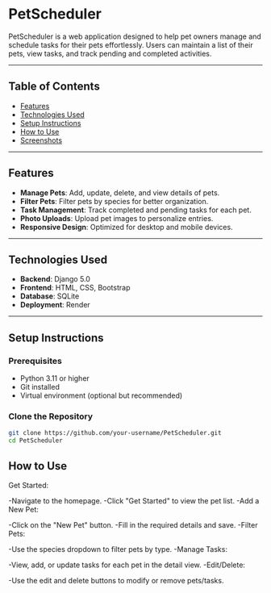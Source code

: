 # **PetScheduler**

PetScheduler is a web application designed to help pet owners manage and schedule tasks for their pets effortlessly. Users can maintain a list of their pets, view tasks, and track pending and completed activities.

---

## **Table of Contents**
- [Features](#features)
- [Technologies Used](#technologies-used)
- [Setup Instructions](#setup-instructions)
- [How to Use](#how-to-use)
- [Screenshots](#screenshots)

---

## **Features**
- **Manage Pets**: Add, update, delete, and view details of pets.
- **Filter Pets**: Filter pets by species for better organization.
- **Task Management**: Track completed and pending tasks for each pet.
- **Photo Uploads**: Upload pet images to personalize entries.
- **Responsive Design**: Optimized for desktop and mobile devices.

---

## **Technologies Used**
- **Backend**: Django 5.0
- **Frontend**: HTML, CSS, Bootstrap
- **Database**: SQLite
- **Deployment**: Render

---

## **Setup Instructions**

### **Prerequisites**
- Python 3.11 or higher
- Git installed
- Virtual environment (optional but recommended)

### **Clone the Repository**
```bash
git clone https://github.com/your-username/PetScheduler.git
cd PetScheduler
```

## **How to Use**
Get Started:

-Navigate to the homepage.
-Click "Get Started" to view the pet list.
-Add a New Pet:

-Click on the "New Pet" button.
-Fill in the required details and save.
-Filter Pets:

-Use the species dropdown to filter pets by type.
-Manage Tasks:

-View, add, or update tasks for each pet in the detail view.
-Edit/Delete:

-Use the edit and delete buttons to modify or remove pets/tasks.
